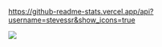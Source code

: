 https://github-readme-stats.vercel.app/api?username=stevessr&show_icons=true

<picture>
<source 
  srcset="https://github-readme-stats.vercel.app/api?username=stevessr&show_icons=true&theme=dark"
  media="(prefers-color-scheme: dark)"
/>
<source
  srcset="https://github-readme-stats.vercel.app/api?username=stevessr&show_icons=true"
  media="(prefers-color-scheme: light), (prefers-color-scheme: no-preference)"
/>
<img src="https://github-readme-stats.vercel.app/api?username=stevessr&show_icons=true" />
</picture>
